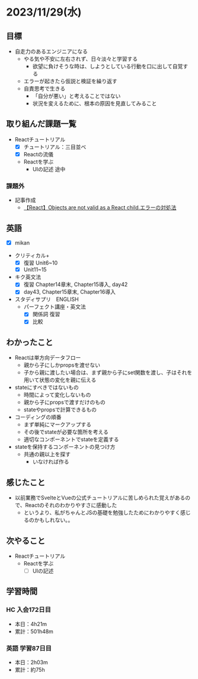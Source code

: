 # 2023/11/29(水)

## 目標

- 自走力のあるエンジニアになる
  - やる気や不安に左右されず、日々淡々と学習する
    - 欲望に負けそうな時は、しようとしている行動を口に出して自覚する
  - エラーが起きたら仮説と検証を繰り返す
  - 自責思考で生きる
    - 「自分が悪い」と考えることではない
    - 状況を変えるために、根本の原因を見直してみること

## 取り組んだ課題一覧

- Reactチュートリアル
  - [x] チュートリアル：三目並べ
  - [x] Reactの流儀
  - Reactを学ぶ
    - UIの記述 途中

### 課題外

- 記事作成
  - [【React】Objects are not valid as a React child.エラーの対処法](https://qiita.com/wsigma21/items/04de7b03b64310b1c62e)

## 英語

- [x] mikan
- クリティカル+
  - [x] 復習 Unit6~10
  - [x] Unit11~15

- キク英文法
  - [x] 復習 Chapter14章末, Chapter15導入, day42
  - [x] day43, Chapter15章末, Chapter16導入

- スタディサプリ　ENGLISH
  - パーフェクト講座・英文法
    - [x] 関係詞 復習
    - [x] 比較

## わかったこと

- Reactは単方向データフロー
  - 親から子にしかpropsを渡せない
  - 子から親に渡したい場合は、まず親から子にset関数を渡し、子はそれを用いて状態の変化を親に伝える
- stateにすべきではないもの
  - 時間によって変化しないもの
  - 親から子にpropsで渡すだけのもの
  - stateやpropsで計算できるもの
- コーディングの順番
  - まず単純にマークアップする
  - その後でstateが必要な箇所を考える
  - 適切なコンポーネントでstateを定義する
- stateを保持するコンポーネントの見つけ方
  - 共通の親以上を探す
    - いなければ作る

## 感じたこと

- 以前業務でSvelteとVueの公式チュートリアルに苦しめられた覚えがあるので、Reactのそれのわかりやすさに感動した
  - というより、私がちゃんとJSの基礎を勉強したためにわかりやすく感じるのかもしれない。。

## 次やること

- Reactチュートリアル
  - Reactを学ぶ
    - [ ] UIの記述

## 学習時間

### HC 入会172日目

- 本日：4h21m
- 累計：501h48m

### 英語 学習87日目

- 本日：2h03m
- 累計：約75h
